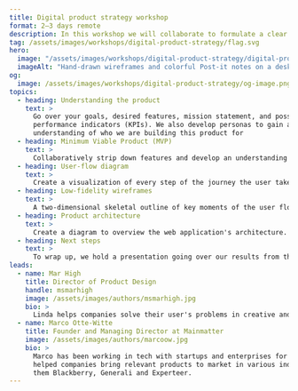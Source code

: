 ```yaml
---
title: Digital product strategy workshop
format: 2–3 days remote
description: In this workshop we will collaborate to formulate a clear product vision, establishing a blueprint for your digital product's development process. This workshop is a great kickoff for an MVP project. Before starting out, we will gain an overview of your business. Understanding the fundamentals such as your business model, competitor analysis, and users is an essential first step for this strategy workshop.
tag: /assets/images/workshops/digital-product-strategy/flag.svg
hero:
  image: "/assets/images/workshops/digital-product-strategy/digital-product-strategy-workshop-hero.jpg"
  imageAlt: "Hand-drawn wireframes and colorful Post-it notes on a desk"
og:
  image: /assets/images/workshops/digital-product-strategy/og-image.png
topics:
  - heading: Understanding the product
    text: >
      Go over your goals, desired features, mission statement, and possible key
      performance indicators (KPIs). We also develop personas to gain a better
      understanding of who we are building this product for
  - heading: Minimum Viable Product (MVP)
    text: >
      Collaboratively strip down features and develop an understanding of the product's core functionality. The MVP is the sole focus for the rest of the exercises in the workshop
  - heading: User-flow diagram
    text: >
      Create a visualization of every step of the journey the user takes from the entry point to the final interaction
  - heading: Low-fidelity wireframes
    text: >
      A two-dimensional skeletal outline of key moments of the user flow diagram. Also called a fat marker sketch because it is made with such broad strokes that adding detail is difficult or impossible. The goal is to focus on communicating the concept rather than creating a detailed solution.
  - heading: Product architecture
    text: >
      Create a diagram to overview the web application's architecture.
  - heading: Next steps
    text: >
      To wrap up, we hold a presentation going over our results from the workshop. We include a report with a digital version of the user flow diagram, wireframes for MVP, the product architecture diagram, and our [40-page Playbook](/playbook/)
leads:
  - name: Mar High
    title: Director of Product Design
    handle: msmarhigh
    image: /assets/images/authors/msmarhigh.jpg
    bio: >
      Linda helps companies solve their user's problems in creative and scalable ways. She's experienced in strategy workshop facilitation and user experience design.
  - name: Marco Otte-Witte
    title: Founder and Managing Director at Mainmatter
    image: /assets/images/authors/marcoow.jpg
    bio: >
      Marco has been working in tech with startups and enterprises for 2 decades. He's
      helped companies bring relevant products to market in various industries – among
      them Blackberry, Generali and Experteer.
---
```


<!--break-->
